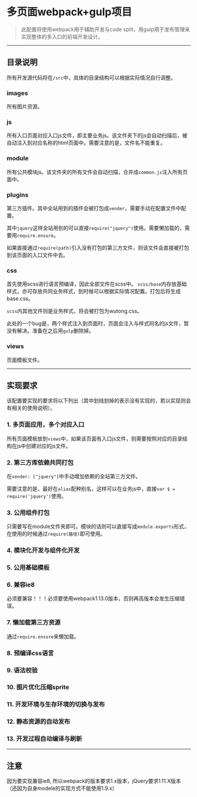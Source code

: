 # 多页面webpack+gulp项目

> 此配置将使用webpack用于辅助开发与code split，用gulp用于发布管理来实现整体的多入口的前端开发设计。

---

## 目录说明

所有开发源代码将在`/src`中，具体的目录结构可以根据实际情况自行调整。

### images

所有图片资源。

### js

所有入口页面对应入口js文件，即主要业务js。该文件夹下的js会自动扫描后，被自动注入到对应名称的html页面中。需要注意的是，文件名不能重复。

### module

所有公共模块js。该文件夹的所有文件会自动扫描，合并成`common.js`注入所有页面中。

### plugins

第三方插件。其中全站用到的插件会被打包成`vender`，需要手动在配置文件中配置。

其中`jquery`这样全站用到的可以直接`require("jquery")`使用。需要懒加载的，需要用`require.ensure`。

如果直接通过`require(path)`引入没有打包的第三方文件，则该文件会直接被打包到该页面的入口文件中去。

### css

首先使用scss进行语言预编译，因此全部文件在scss中。
`scss/base`内存放基础样式，亦可存放共同业务样式，到时候可以根据实际情况配置。打包后将生成base.css。

`scss`内其他文件则是业务样式，将会被打包为wutong.css。

此处的一个bug是，两个样式注入到页面时，页面会注入与样式同名的js文件，暂没有解决。准备在之后用`gulp`删除掉。


### views

页面模板文件。



---

## 实现要求

该配置要实现的要求将以下列出（其中划线划掉的表示没有实现的，若以实现则会有相关的使用说明）。

### 1. 多页面应用，多个对应入口

所有页面模板放到`views`中，如果该页面有入口js文件，则需要按照对应的目录结构在js中创建对应的js文件。


### 2. 第三方库依赖共同打包

在`vender: ["jquery"]`中手动增加依赖的全站第三方文件。

需要注意的是，最好在`alias`配种别名，这样可以在业务js中，直接`var $ = require('jquery')`使用。

### 3. 公用组件打包

只需要写在module文件夹即可。模块的话则可以直接写成`module.exports`形式，在使用的时候通过`require(路径)`即可使用。

### 4. 模块化开发与组件化开发

### 5. 公用基础模板

### 6. 兼容ie8

必须要兼容！！！必须要使用webpack1.13.0版本，否则再高版本会发生压缩错误。

### 7. 懒加载第三方资源

通过`require.ensure`来懒加载。

### 8. 预编译css语言

### 9. 语法校验

### 10. 图片优化压缩sprite

### 11. 开发环境与生存环境的切换与发布

### 12. 静态资源的自动发布

### 13. 开发过程自动编译与刷新

---

## 注意

因为要实现兼容ie8, 所以webpack的版本要求1.x版本，jQuery要求1.11.X版本（还因为自身modele的实现方式不能使用1.9.x）
